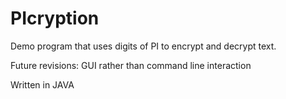 # PIcryption

Demo program that uses digits of PI to encrypt and decrypt text.

Future revisions:
  GUI rather than command line interaction
 
Written in JAVA
